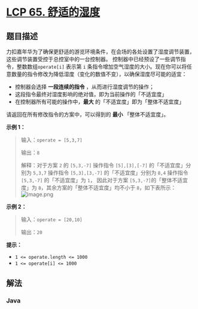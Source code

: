 # [LCP 65. 舒适的湿度](https://leetcode.cn/problems/3aqs1c)

## 题目描述



力扣嘉年华为了确保更舒适的游览环境条件，在会场的各处设置了湿度调节装置，这些调节装置受控于总控室中的一台控制器。
控制器中已经预设了一些调节指令，整数数组`operate[i]` 表示第 `i` 条指令增加空气湿度的大小。现在你可以将任意数量的指令修改为降低湿度（变化的数值不变），以确保湿度尽可能的适宜：

-   控制器会选择 **一段连续的指令** ，从而进行湿度调节的操作；
-   这段指令最终对湿度影响的绝对值，即为当前操作的「不适宜度」
-   在控制器所有可能的操作中，**最大** 的「不适宜度」即为「整体不适宜度」

请返回在所有修改指令的方案中，可以得到的 **最小** 「整体不适宜度」。

**示例 1：**

> 输入：`operate = [5,3,7]`
>
> 输出：`8`
>
> 解释：对于方案 `2` 的 `[5,3,-7]`
> 操作指令 `[5],[3],[-7]` 的「不适宜度」分别为 `5,3,7`
> 操作指令 `[5,3],[3,-7]` 的「不适宜度」分别为 `8,4`
> 操作指令 `[5,3,-7]` 的「不适宜度」为 `1`，
> 因此对于方案 `[5,3,-7]`的「整体不适宜度」为 `8`，其余方案的「整体不适宜度」均不小于 `8`，如下表所示：
> ![image.png](https://fastly.jsdelivr.net/gh/doocs/leetcode@main/lcp/LCP%2065.%20%E8%88%92%E9%80%82%E7%9A%84%E6%B9%BF%E5%BA%A6/images/1663902759-dgDCxn-image.png)

**示例 2：**

> 输入：`operate = [20,10]`
>
> 输出：`20`

**提示：**

-   `1 <= operate.length <= 1000`
-   `1 <= operate[i] <= 1000`

## 解法

### **Java**

```java

```
